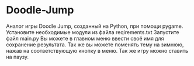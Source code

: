 # Doodle-Jump
Аналог игры Doodle Jump, созданный на Python, при помощи pygame.
Установите необходимые модули из файла reqirements.txt
Запустите файл main.py
Вы можете в главном меню ввести своё имя для сохранение результата. Так же вы можете поменять тему на зимнюю, нажав на соответствующую кнопку в меню. Так же игру можно ставить на паузу.
